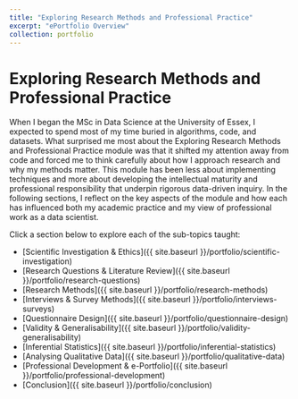 ```yaml
---
title: "Exploring Research Methods and Professional Practice"
excerpt: "ePortfolio Overview"
collection: portfolio
---
```


# Exploring Research Methods and Professional Practice

When I began the MSc in Data Science at the University of Essex, I expected to spend most of my time buried in algorithms, code, and datasets. What surprised me most about the Exploring Research Methods and Professional Practice module was that it shifted my attention away from code and forced me to think carefully about how I approach research and why my methods matter. This module has been less about implementing techniques and more about developing the intellectual maturity and professional responsibility that underpin rigorous data-driven inquiry. In the following sections, I reflect on the key aspects of the module and how each has influenced both my academic practice and my view of professional work as a data scientist.

 Click a section below to explore each of the sub-topics taught:

- [Scientific Investigation & Ethics]({{ site.baseurl }}/portfolio/scientific-investigation)
- [Research Questions & Literature Review]({{ site.baseurl }}/portfolio/research-questions)
- [Research Methods]({{ site.baseurl }}/portfolio/research-methods)
- [Interviews & Survey Methods]({{ site.baseurl }}/portfolio/interviews-surveys)
- [Questionnaire Design]({{ site.baseurl }}/portfolio/questionnaire-design)
- [Validity & Generalisability]({{ site.baseurl }}/portfolio/validity-generalisability)
- [Inferential Statistics]({{ site.baseurl }}/portfolio/inferential-statistics)
- [Analysing Qualitative Data]({{ site.baseurl }}/portfolio/qualitative-data)
- [Professional Development & e-Portfolio]({{ site.baseurl }}/portfolio/professional-development)
- [Conclusion]({{ site.baseurl }}/portfolio/conclusion)
